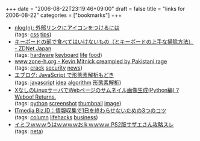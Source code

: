 +++
date = "2006-08-22T23:19:46+09:00"
draft = false
title = "links for 2006-08-22"
categories = ["bookmarks"]
+++

<ul class="delicious">
	<li>
		<div class="delicious-link"><a href="http://nlogn.ath.cx/archives/000742.html">nlog(n): 外部リンクにアイコンをつけるには</a></div>
		<div class="delicious-tags">(tags: <a href="http://del.icio.us/nobu666/css">css</a> <a href="http://del.icio.us/nobu666/tips">tips</a>)</div>
	</li>
	<li>
		<div class="delicious-link"><a href="http://japan.zdnet.com/sp/feature/techrepublic/story/0,2000067060,20207308,00.htm">キーボードの前で食べてはいけないもの（とキーボードの上手な掃除方法） - ZDNet Japan</a></div>
		<div class="delicious-tags">(tags: <a href="http://del.icio.us/nobu666/hardware">hardware</a> <a href="http://del.icio.us/nobu666/keyboard">keyboard</a> <a href="http://del.icio.us/nobu666/life">life</a> <a href="http://del.icio.us/nobu666/food">food</a>)</div>
	</li>
	<li>
		<div class="delicious-link"><a href="http://www.zone-h.org/content/view/14073/31">www.zone-h.org - Kevin Mitnick creampied by Pakistani rage</a></div>
		<div class="delicious-tags">(tags: <a href="http://del.icio.us/nobu666/crack">crack</a> <a href="http://del.icio.us/nobu666/security">security</a> <a href="http://del.icio.us/nobu666/news">news</a>)</div>
	</li>
	<li>
		<div class="delicious-link"><a href="http://ablog.seesaa.net/article/20969848.html">エブログ: JavaScript で形態素解析もどき</a></div>
		<div class="delicious-tags">(tags: <a href="http://del.icio.us/nobu666/javascript">javascript</a> <a href="http://del.icio.us/nobu666/idea">idea</a> <a href="http://del.icio.us/nobu666/algorithm">algorithm</a> <a href="http://del.icio.us/nobu666/形態素解析">形態素解析</a>)</div>
	</li>
	<li>
		<div class="delicious-link"><a href="http://yamashita.dyndns.org/blog/generate-web-page-thumbnails-on-linux-server-without-x">XなしのLinuxサーバでWebページのサムネイル画像生成(Python編) ? Weboo! Returns.</a></div>
		<div class="delicious-tags">(tags: <a href="http://del.icio.us/nobu666/python">python</a> <a href="http://del.icio.us/nobu666/screenshot">screenshot</a> <a href="http://del.icio.us/nobu666/thumbnail">thumbnail</a> <a href="http://del.icio.us/nobu666/image">image</a>)</div>
	</li>
	<li>
		<div class="delicious-link"><a href="http://www.itmedia.co.jp/bizid/articles/0608/22/news040.html">ITmedia Biz.ID：情報収集で1日を終わらせないための3つのコツ</a></div>
		<div class="delicious-tags">(tags: <a href="http://del.icio.us/nobu666/column">column</a> <a href="http://del.icio.us/nobu666/lifehacks">lifehacks</a> <a href="http://del.icio.us/nobu666/business">business</a>)</div>
	</li>
	<li>
		<div class="delicious-link"><a href="http://imihu.blog30.fc2.com/blog-entry-1849.html">イミフｗｗｗうはｗｗｗｗおｋｗｗｗｗ PS2版サザエさん攻略スレ</a></div>
		<div class="delicious-tags">(tags: <a href="http://del.icio.us/nobu666/neta">neta</a>)</div>
	</li>
</ul>
